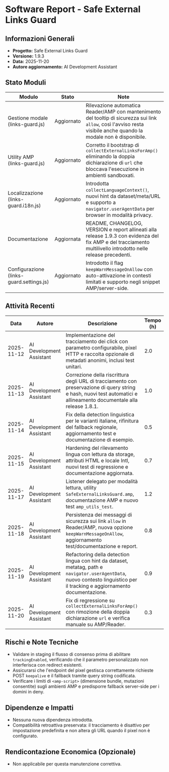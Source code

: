 # Software Report - Safe External Links Guard

## Informazioni Generali
- **Progetto:** Safe External Links Guard
- **Versione:** 1.9.3
- **Data:** 2025-11-20
- **Autore aggiornamento:** AI Development Assistant

## Stato Moduli
| Modulo | Stato | Note |
| --- | --- | --- |
| Gestione modale (links-guard.js) | Aggiornato | Rilevazione automatica Reader/AMP con mantenimento del tooltip di sicurezza sui link `allow`, così l'avviso resta visibile anche quando la modale non è disponibile. |
| Utility AMP (links-guard.js) | Aggiornato | Corretto il bootstrap di `collectExternalLinksForAmp()` eliminando la doppia dichiarazione di `url` che bloccava l'esecuzione in ambienti sandboxati. |
| Localizzazione (links-guard.i18n.js) | Aggiornato | Introdotta `collectLanguageContext()`, nuovi hint da dataset/meta/URL e supporto a `navigator.userAgentData` per browser in modalità privacy. |
| Documentazione | Aggiornata | README, CHANGELOG, VERSION e report allineati alla release 1.9.3 con evidenza del fix AMP e del tracciamento multilivello introdotto nelle release precedenti. |
| Configurazione (links-guard.settings.js) | Aggiornato | Introdotto il flag `keepWarnMessageOnAllow` con auto-attivazione in contesti limitati e supporto negli snippet AMP/server-side. |

## Attività Recenti
| Data | Autore | Descrizione | Tempo (h) |
| --- | --- | --- | --- |
| 2025-11-12 | AI Development Assistant | Implementazione del tracciamento dei click con parametro configurabile, pixel HTTP e raccolta opzionale di metadati anonimi, inclusi test unitari. | 2.0 |
| 2025-11-13 | AI Development Assistant | Correzione della riscrittura degli URL di tracciamento con preservazione di query string e hash, nuovi test automatici e allineamento documentale alla release 1.8.1. | 1.0 |
| 2025-11-14 | AI Development Assistant | Fix della detection linguistica per le varianti italiane, rifinitura del fallback regionale, aggiornamento test e documentazione di esempio. | 0.5 |
| 2025-11-15 | AI Development Assistant | Hardening del rilevamento lingua con lettura da storage, attributi HTML e locale Intl, nuovi test di regressione e documentazione aggiornata. | 0.7 |
| 2025-11-17 | AI Development Assistant | Listener delegato per modalità lettura, utility `SafeExternalLinksGuard.amp`, documentazione AMP e nuovo test `amp_utils_test`. | 1.2 |
| 2025-11-18 | AI Development Assistant | Persistenza dei messaggi di sicurezza sui link `allow` in Reader/AMP, nuova opzione `keepWarnMessageOnAllow`, aggiornamento test/documentazione e report. | 0.8 |
| 2025-11-19 | AI Development Assistant | Refactoring della detection lingua con hint da dataset, metatag, path e `navigator.userAgentData`, nuovo contesto linguistico per il tracking e aggiornamento documentazione. | 0.9 |
| 2025-11-20 | AI Development Assistant | Fix di regressione su `collectExternalLinksForAmp()` con rimozione della doppia dichiarazione `url` e verifica manuale su AMP/Reader. | 0.3 |


## Rischi e Note Tecniche
- Validare in staging il flusso di consenso prima di abilitare `trackingEnabled`, verificando che il parametro personalizzato non interferisca con redirect esistenti.
- Assicurarsi che l'endpoint del pixel gestisca correttamente richieste POST `keepalive` e il fallback tramite query string codificata.
- Verificare i limiti di `<amp-script>` (dimensione bundle, mutazioni consentite) sugli ambienti AMP e predisporre fallback server-side per i domini in deny.

## Dipendenze e Impatti
- Nessuna nuova dipendenza introdotta.
- Compatibilità retroattiva preservata: il tracciamento è disattivo per impostazione predefinita e non altera gli URL quando il pixel non è configurato.

## Rendicontazione Economica (Opzionale)
- Non applicabile per questa manutenzione correttiva.

